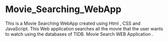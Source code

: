 # Movie_Searching_WebApp
This is a Movie Searching WebApp created using Html , CSS and JavaScript.
This Web application searches all the movie that the user wants to watch using the databases of TIDB.
Movie Search WEB Application .
